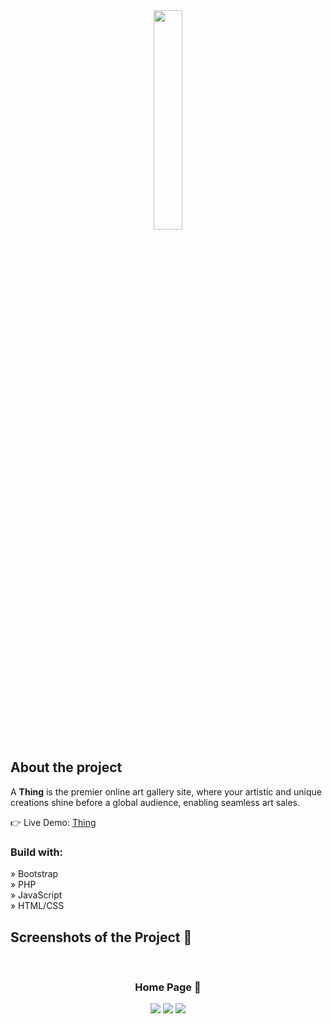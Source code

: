 
<div align='center'><img style="width:30%" src='https://github.com/alisprofile/Depth/assets/97518196/e95522b8-2693-4e83-aa09-076a4042de45'/></div>

<h2>About the project</h2>

  <p>A <b>Thing</b> is  the premier online art gallery site, where your artistic and unique creations shine before a global audience, enabling seamless art sales.</p>

👉 Live Demo: <a href='https://thing-art.vercel.app/'>Thing</a>

<h3>Build with:</h3>

» Bootstrap<br>
» PHP</br>
» JavaScript</br>
» HTML/CSS


<h2>Screenshots of the Project 📸</h2>
<br>
<h3 align='center'>Home Page 🏡</h3>

<div align='center'>
<img src='https://github.com/alisprofile/Depth/assets/97518196/8fb9672f-66a8-4811-9610-3c822ed97bbd'/>
<img src='https://github.com/alisprofile/Depth/assets/97518196/b54d4370-31ea-4b18-ac6e-a02a0843f00f'/>
<img src='https://github.com/alisprofile/Depth/assets/97518196/cf63c0a2-e3ef-4c6d-9bef-90aeff552120'/>

</div>

